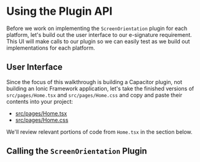 # Using the Plugin API

Before we work on implementing the `ScreenOrientation` plugin for each platform, let's build out the user interface to our e-signature requirement. This UI will make calls to our plugin so we can easily test as we build out implementations for each platform.

## User Interface

Since the focus of this walkthrough is building a Capacitor plugin, not building an Ionic Framework application, let's take the finished versions of `src/pages/Home.tsx` and `src/pages/Home.css` and copy and paste their contents into your project:

- [src/pages/Home.tsx](/src/pages/Home.tsx)
- [src/pages/Home.css](/src/pages/Home.css)

We'll review relevant portions of code from `Home.tsx` in the section below.

## Calling the `ScreenOrientation` Plugin
